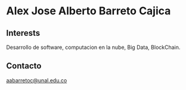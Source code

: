# Alex Jose Alberto Barreto Cajica

## Interests
Desarrollo de software, computacion en la nube, Big Data, BlockChain.

## Contacto
aabarretoc@unal.edu.co

